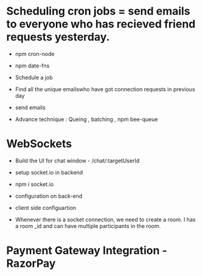 # Scheduling cron jobs = send emails to everyone who has recieved friend requests yesterday.

- npm cron-node
- npm date-fns 
- Schedule a job
- Find all the unique emailswho have got connection requests in previous day
- send emails

- Advance technique : Queing , batching , npm bee-queue 


# WebSockets
- Build the UI for chat window - /chat/:targetUserId
- setup socket.io in backend
- npm i socket.io
- configuration on back-end
- client side configuartion

- Whenever there is a socket connection, we need to create a room. I has a room _id and can have   multiple participants in the room.


 # Payment Gateway Integration - RazorPay
 

